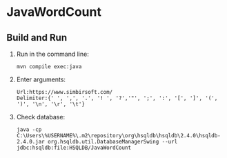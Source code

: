 JavaWordCount
=========

Build and Run
-------------

1. Run in the command line:
	```
	mvn compile exec:java
	```

2. Enter arguments:
	```
	Url:https://www.simbirsoft.com/
	Delimiter:{' ', ',', '.', '! ', '?','"', ';', ':', '[', ']', '(', ')', '\n', '\r', '\t'}
	```

3. Check database:
	```
	java -cp C:\Users\%USERNAME%\.m2\repository\org\hsqldb\hsqldb\2.4.0\hsqldb-2.4.0.jar org.hsqldb.util.DatabaseManagerSwing --url jdbc:hsqldb:file:HSQLDB/JavaWordCount
	```